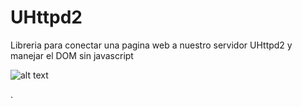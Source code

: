 UHttpd2
=======

Libreria para conectar una pagina web a nuestro servidor UHttpd2 y manejar el DOM sin javascript

![alt text](https://i.postimg.cc/4NWB6QNR/concept.gif)

.